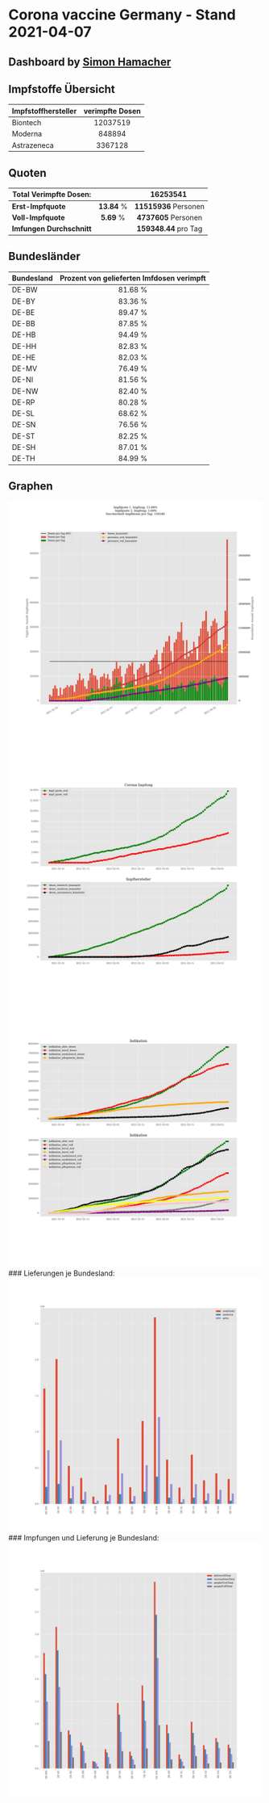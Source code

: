 # Corona vaccine Germany - Stand 2021-04-07
## Dashboard by [Simon Hamacher](https://www.shamacher.eu)
## Impfstoffe Übersicht
**Impfstoffhersteller** | **verimpfte Dosen**
-------- | :--------:
Biontech | 12037519
Moderna | 848894
Astrazeneca | 3367128


## Quoten
**Total Verimpfte Dosen:** | |16253541&nbsp;
-------- | :--------:| :--------:
**Erst-Impfquote** | **13.84** %| **11515936** Personen
**Voll-Impfquote** | **5.69** %| **4737605** Personen
**Imfungen Durchschnitt** | |**159348.44** pro Tag 
## Bundesländer
**Bundesland** | **Prozent von gelieferten Imfdosen verimpft**
-------- | :--------:
DE-BW | 81.68 %
DE-BY | 83.36 %
DE-BE | 89.47 %
DE-BB | 87.85 %
DE-HB | 94.49 %
DE-HH | 82.83 %
DE-HE | 82.03 %
DE-MV | 76.49 %
DE-NI | 81.56 %
DE-NW | 82.40 %
DE-RP | 80.28 %
DE-SL | 68.62 %
DE-SN | 76.56 %
DE-ST | 82.25 %
DE-SH | 87.01 %
DE-TH | 84.99 %
## Graphen
<img src="Impfungen-Corona-01.jpg" alt="Impf Übersicht" title="Impf Übersicht" />
<img src="Impfungen-Corona-02.jpg" alt="Impfquote" title="optionaler Titel" />
<img src="Impfungen-Corona-03.jpg" alt="Indikation" title="Indikation" />
### Lieferungen je Bundesland:
<img src="Impfungen-Corona-04.jpg" alt="Impfungen in den Bundesländern" title="Impfungen in den Bundesländern" />
### Impfungen und Lieferung je Bundesland:
<img src="Impfungen-Corona-05.jpg" alt="Impfungen in den Bundesländern" title="Impfungen in den Bundesländern" />

